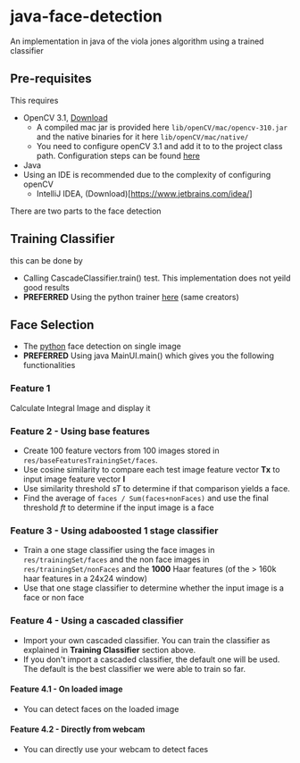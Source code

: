 # java-face-detection
An implementation in java of the viola jones algorithm using a trained classifier

## Pre-requisites
This requires 
* OpenCV 3.1, [Download](http://opencv.org/)
    * A compiled mac jar is provided here `lib/openCV/mac/opencv-310.jar` and the native binaries for it here `lib/openCV/mac/native/`
    * You need to configure openCV 3.1 and add it to to the project class path. Configuration steps can be found [here](http://www.rmnd.net/install-and-use-opencv-3-0-on-mac-os-x-with-eclipse-java/)
* Java
* Using an IDE is recommended due to the complexity of configuring openCV
    * IntelliJ IDEA, (Download)[https://www.jetbrains.com/idea/]

There are two parts to the face detection
## Training Classifier 
this can be done by
* Calling CascadeClassifier.train() test. This implementation does not yeild good results
* __PREFERRED__ Using the python trainer [here](https://github.com/XanthosisJYW/ViolaJonesCascadeClassifier)  (same creators)

## Face Selection
* The [python](https://github.com/XanthosisJYW/ViolaJonesCascadeClassifier) face detection on single image
* __PREFERRED__ Using java MainUI.main() which gives you the following functionalities

### Feature 1
Calculate Integral Image and display it

### Feature 2 - Using base features
* Create 100 feature vectors from 100 images stored in `res/baseFeaturesTrainingSet/faces`.
* Use cosine similarity to compare each test image feature vector __Tx__ to input image feature vector __I__
* Use similarity threshold _sT_ to determine if that comparison yields a face.
* Find the average of `faces / Sum(faces+nonFaces)` and use the final threshold _ft_ to determine if the input image is a face

### Feature 3 - Using adaboosted 1 stage classifier
* Train a one stage classifier using the face images in `res/trainingSet/faces` and the non face images in `res/trainingSet/nonFaces` and the __1000__ Haar features (of the > 160k haar features in a 24x24 window)
* Use that one stage classifier to determine whether the input image is a face or non face

### Feature 4 - Using a cascaded classifier
* Import your own cascaded classifier. You can train the classifier as explained in __Training Classifier__ section above.
* If you don't import a cascaded classifier, the default one will be used. The default is the best classifier we were able to train so far.
 
#### Feature 4.1 - On loaded image
* You can detect faces on the loaded image

#### Feature 4.2 - Directly from webcam
* You can directly use your webcam to detect faces
